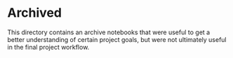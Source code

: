 # Archived
This directory contains an archive notebooks that were useful to get a better understanding of certain project goals, but were not ultimately useful in the final project workflow.